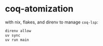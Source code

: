 # coq-atomization

with nix, flakes, and direnv to manage `coq-lsp`: 

```sh
direnv allow
uv sync
uv run main 
```
